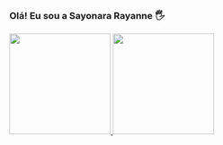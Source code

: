 ### Olá! Eu sou a Sayonara Rayanne 🖐️
<div>
  <a href="https://github.com/Sayonararayanne">
  <img height="180em" src= "https://github-readme-stats.vercel.app/api?username=Sayonararayanne&show_icons=true&theme=dracula&count_private=true"/>
  <img height="180em" src="https://github-readme-stats.vercel.app/api/top-langs/?username=Sayonararayanne&layout=compact&langs_count=7&theme=dracula"/>
</div>
